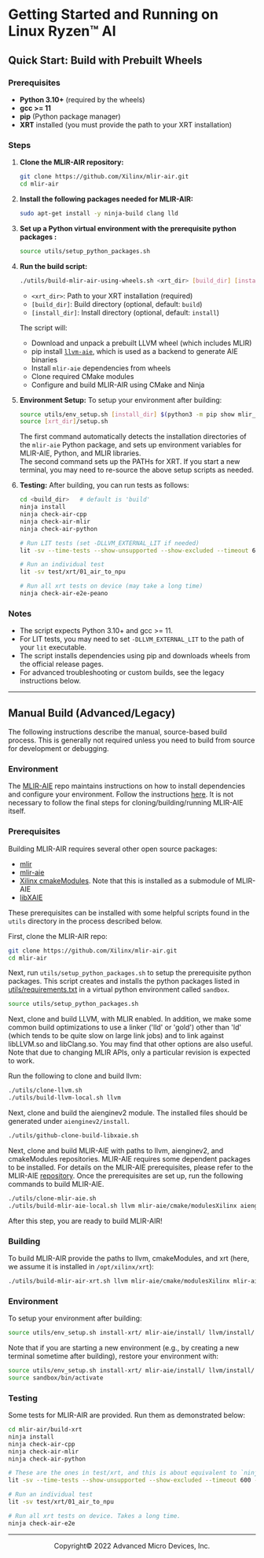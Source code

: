 # Getting Started and Running on Linux Ryzen™ AI

## Quick Start: Build with Prebuilt Wheels

### Prerequisites

- **Python 3.10+** (required by the wheels)
- **gcc >= 11**
- **pip** (Python package manager)
- **XRT** installed (you must provide the path to your XRT installation)

### Steps

1. **Clone the MLIR-AIR repository:**
   ```bash
   git clone https://github.com/Xilinx/mlir-air.git
   cd mlir-air
   ```

2. **Install the following packages needed for MLIR-AIR:**
   ```bash
   sudo apt-get install -y ninja-build clang lld
   ```

3. **Set up a Python virtual environment with the prerequisite python packages :**
   ```bash
   source utils/setup_python_packages.sh
   ```

4. **Run the build script:**
   ```bash
   ./utils/build-mlir-air-using-wheels.sh <xrt_dir> [build_dir] [install_dir]
   ```
   - `<xrt_dir>`: Path to your XRT installation (required)
   - `[build_dir]`: Build directory (optional, default: `build`)
   - `[install_dir]`: Install directory (optional, default: `install`)

   The script will:
   - Download and unpack a prebuilt LLVM wheel (which includes MLIR)
   - pip install [`llvm-aie`](https://github.com/Xilinx/llvm-aie), which is used as a backend to generate AIE binaries
   - Install `mlir-aie` dependencies from wheels
   - Clone required CMake modules
   - Configure and build MLIR-AIR using CMake and Ninja

5. **Environment Setup:**
   To setup your environment after building:
   ```bash
   source utils/env_setup.sh [install_dir] $(python3 -m pip show mlir_aie | grep Location | awk '{print $2}')/mlir_aie my_install/mlir
   source [xrt_dir]/setup.sh
   ```
   The first command automatically detects the installation directories of the `mlir-aie` Python package, and sets up environment variables for MLIR-AIE, Python, and MLIR libraries.  
   The second command sets up the PATHs for XRT.
   If you start a new terminal, you may need to re-source the above setup scripts as needed.

6. **Testing:**
   After building, you can run tests as follows:
   ```bash
   cd <build_dir>   # default is 'build'
   ninja install
   ninja check-air-cpp
   ninja check-air-mlir
   ninja check-air-python

   # Run LIT tests (set -DLLVM_EXTERNAL_LIT if needed)
   lit -sv --time-tests --show-unsupported --show-excluded --timeout 600 -j5 test/xrt

   # Run an individual test
   lit -sv test/xrt/01_air_to_npu

   # Run all xrt tests on device (may take a long time)
   ninja check-air-e2e-peano
   ```

### Notes

- The script expects Python 3.10+ and gcc >= 11.
- For LIT tests, you may need to set `-DLLVM_EXTERNAL_LIT` to the path of your `lit` executable.
- The script installs dependencies using pip and downloads wheels from the official release pages.
- For advanced troubleshooting or custom builds, see the legacy instructions below.

---

## Manual Build (Advanced/Legacy)

The following instructions describe the manual, source-based build process. This is generally not required unless you need to build from source for development or debugging.

### Environment

The [MLIR-AIE](https://github.com/Xilinx/mlir-aie) repo maintains instructions on how to install dependencies and configure your environment. Follow the instructions [here](https://github.com/Xilinx/mlir-aie/blob/main/docs/buildHostLin.md). It is not necessary to follow the final steps for cloning/building/running MLIR-AIE itself.

### Prerequisites

Building MLIR-AIR requires several other open source packages:
  - [mlir](https://github.com/llvm/llvm-project/tree/main/mlir)
  - [mlir-aie](https://github.com/Xilinx/mlir-aie)
  - [Xilinx cmakeModules](https://github.com/Xilinx/cmakeModules). Note that this is installed as a submodule of MLIR-AIE
  - [libXAIE](https://github.com/jnider/aie-rt.git)

These prerequisites can be installed with some helpful scripts found in the `utils` directory in the process described below.

First, clone the MLIR-AIR repo:
```bash
git clone https://github.com/Xilinx/mlir-air.git
cd mlir-air
```

Next, run `utils/setup_python_packages.sh` to setup the prerequisite python packages. This script creates and installs the python packages listed in [utils/requirements.txt](https://github.com/Xilinx/mlir-air/blob/main/utils/requirements.txt) in a virtual python environment called `sandbox`.

```bash
source utils/setup_python_packages.sh
```

Next, clone and build LLVM, with MLIR enabled. In addition, we make some common build optimizations to use a linker ('lld' or 'gold') other than 'ld' (which tends to be quite slow on large link jobs) and to link against libLLVM.so and libClang.so. You may find that other options are also useful. Note that due to changing MLIR APIs, only a particular revision is expected to work.

Run the following to clone and build llvm:

```bash
./utils/clone-llvm.sh
./utils/build-llvm-local.sh llvm
```

Next, clone and build the aienginev2 module. The installed files should be generated under `aienginev2/install`.
```bash
./utils/github-clone-build-libxaie.sh
```

Next, clone and build MLIR-AIE with paths to llvm, aienginev2, and cmakeModules repositories.
MLIR-AIE requires some dependent packages to be installed.
For details on the MLIR-AIE prerequisites, please refer to the MLIR-AIE [repository](https://github.com/Xilinx/mlir-aie?tab=readme-ov-file#prerequisites).
Once the prerequisites are set up, run the following commands to build MLIR-AIE.
```bash
./utils/clone-mlir-aie.sh
./utils/build-mlir-aie-local.sh llvm mlir-aie/cmake/modulesXilinx aienginev2/install mlir-aie
```

After this step, you are ready to build MLIR-AIR!

### Building

To build MLIR-AIR provide the paths to llvm, cmakeModules, and xrt (here, we assume it is installed in `/opt/xilinx/xrt`):
```bash
./utils/build-mlir-air-xrt.sh llvm mlir-aie/cmake/modulesXilinx mlir-aie aienginev2/install /opt/xilinx/xrt
```

### Environment

To setup your environment after building:
```bash
source utils/env_setup.sh install-xrt/ mlir-aie/install/ llvm/install/
```

Note that if you are starting a new environment (e.g., by creating a new terminal sometime after building), restore your environment with:
```bash
source utils/env_setup.sh install-xrt/ mlir-aie/install/ llvm/install/
source sandbox/bin/activate
```

### Testing

Some tests for MLIR-AIR are provided. Run them as demonstrated below:

```bash
cd mlir-air/build-xrt
ninja install
ninja check-air-cpp
ninja check-air-mlir
ninja check-air-python

# These are the ones in test/xrt, and this is about equivalent to `ninja check-air-e2e` if you set the LIT_OPS env var appropriately
lit -sv --time-tests --show-unsupported --show-excluded --timeout 600 -j5 test/xrt

# Run an individual test
lit -sv test/xrt/01_air_to_npu

# Run all xrt tests on device. Takes a long time.
ninja check-air-e2e
```

-----

<p align="center">Copyright&copy; 2022 Advanced Micro Devices, Inc.</p>
